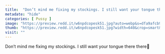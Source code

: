 ```yaml
---
title:  "Don’t mind me fixing my stockings. I still want your tongue there there👅"
metadate: "hide"
categories: [ Pussy ]
image: "https://preview.redd.it/w6npdcopesk51.jpg?auto=webp&s=dfa9afcb92a5ff47e8b764d9a3b55afc5833b221"
thumb: "https://preview.redd.it/w6npdcopesk51.jpg?width=640&crop=smart&auto=webp&s=9156dd238c3a6e0e274482af68240368f8ac9aa0"
visit: ""
---
```

Don’t mind me fixing my stockings. I still want your tongue there there👅
